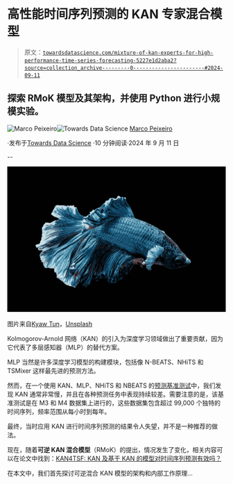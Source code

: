 # 高性能时间序列预测的 KAN 专家混合模型

> 原文：[`towardsdatascience.com/mixture-of-kan-experts-for-high-performance-time-series-forecasting-5227e1d2aba2?source=collection_archive---------0-----------------------#2024-09-11`](https://towardsdatascience.com/mixture-of-kan-experts-for-high-performance-time-series-forecasting-5227e1d2aba2?source=collection_archive---------0-----------------------#2024-09-11)

## 探索 RMoK 模型及其架构，并使用 Python 进行小规模实验。

[](https://medium.com/@marcopeixeiro?source=post_page---byline--5227e1d2aba2--------------------------------)![Marco Peixeiro](https://medium.com/@marcopeixeiro?source=post_page---byline--5227e1d2aba2--------------------------------)[](https://towardsdatascience.com/?source=post_page---byline--5227e1d2aba2--------------------------------)![Towards Data Science](https://towardsdatascience.com/?source=post_page---byline--5227e1d2aba2--------------------------------) [Marco Peixeiro](https://medium.com/@marcopeixeiro?source=post_page---byline--5227e1d2aba2--------------------------------)

·发布于[Towards Data Science](https://towardsdatascience.com/?source=post_page---byline--5227e1d2aba2--------------------------------) ·10 分钟阅读·2024 年 9 月 11 日

--

![](img/4113b5de4b93ff2b0fd2add5e5dbfc73.png)

图片来自[Kyaw Tun](https://unsplash.com/@kyawthutun?utm_source=medium&utm_medium=referral)，[Unsplash](https://unsplash.com/?utm_source=medium&utm_medium=referral)

Kolmogorov-Arnold 网络（KAN）的引入为深度学习领域做出了重要贡献，因为它代表了多层感知器（MLP）的替代方案。

MLP 当然是许多深度学习模型的构建模块，包括像 N-BEATS、NHiTS 和 TSMixer 这样最先进的预测方法。

然而，在一个使用 KAN、MLP、NHiTS 和 NBEATS 的[预测基准测试](https://medium.com/towards-data-science/kolmogorov-arnold-networks-kans-for-time-series-forecasting-9d49318c3172)中，我们发现 KAN 通常非常慢，并且在各种预测任务中表现持续较差。需要注意的是，该基准测试是在 M3 和 M4 数据集上进行的，这些数据集包含超过 99,000 个独特的时间序列，频率范围从每小时到每年。

最终，当时应用 KAN 进行时间序列预测的结果令人失望，并不是一种推荐的做法。

现在，随着**可逆 KAN 混合模型**（RMoK）的提出，情况发生了变化，相关内容可以在论文中找到：[KAN4TSF: KAN 及基于 KAN 的模型对时间序列预测有效吗？](https://arxiv.org/abs/2408.11306)

在本文中，我们首先探讨可逆混合 KAN 模型的架构和内部工作原理…

